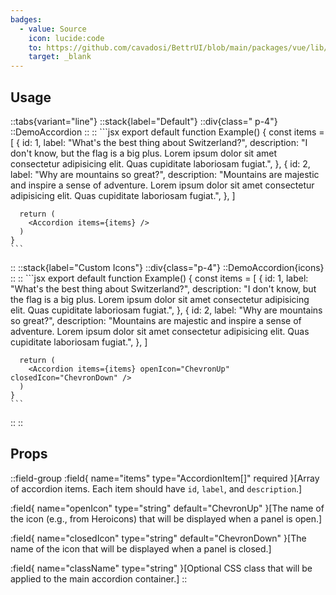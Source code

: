 ```yaml
---
badges:
  - value: Source
    icon: lucide:code
    to: https://github.com/cavadosi/BettrUI/blob/main/packages/vue/lib/Checkbox/Checkbox.vue
    target: _blank
---
```


## Usage

::tabs{variant="line"}
  ::stack{label="Default"}
    ::div{class=" p-4"}
    ::DemoAccordion
    ::
    ::
    ```jsx
    export default function Example() {
      const items = [
      {
        id: 1,
        label: "What's the best thing about Switzerland?",
        description:
          "I don't know, but the flag is a big plus. Lorem ipsum dolor sit amet consectetur adipisicing elit. Quas cupiditate laboriosam fugiat.",
      },
      {
        id: 2,
        label: "Why are mountains so great?",
        description:
          "Mountains are majestic and inspire a sense of adventure. Lorem ipsum dolor sit amet consectetur adipisicing elit. Quas cupiditate laboriosam fugiat.",
      },
    ]

      return (
        <Accordion items={items} />
      )
    }
    ```
  ::
  ::stack{label="Custom Icons"}
    ::div{class="p-4"}
    ::DemoAccordion{icons}
    ::
    ::
    ```jsx
    export default function Example() {
      const items = [
      {
        id: 1,
        label: "What's the best thing about Switzerland?",
        description:
          "I don't know, but the flag is a big plus. Lorem ipsum dolor sit amet consectetur adipisicing elit. Quas cupiditate laboriosam fugiat.",
      },
      {
        id: 2,
        label: "Why are mountains so great?",
        description:
          "Mountains are majestic and inspire a sense of adventure. Lorem ipsum dolor sit amet consectetur adipisicing elit. Quas cupiditate laboriosam fugiat.",
      },
    ]

      return (
        <Accordion items={items} openIcon="ChevronUp" closedIcon="ChevronDown" />
      )
    }
    ```
  ::
::

## Props

::field-group
  :field{
    name="items"
    type="AccordionItem[]"
    required
  }[Array of accordion items. Each item should have `id`, `label`, and `description`.]

  :field{
    name="openIcon"
    type="string"
    default="ChevronUp"
  }[The name of the icon (e.g., from Heroicons) that will be displayed when a panel is open.]

  :field{
    name="closedIcon"
    type="string"
    default="ChevronDown"
  }[The name of the icon that will be displayed when a panel is closed.]

  :field{
    name="className"
    type="string"
  }[Optional CSS class that will be applied to the main accordion container.]
::


